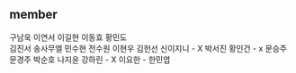 ## member
구남욱
이연서
이길현 
이동효 
황민도  
김진서
송사무엘
민수현
전수원 
이현우
김헌선
신이지니 - X
박서진 
황인건 - x
문승주
문경주
박순호 
나지윤
강하린 - X
이요한 - 
한민엽
